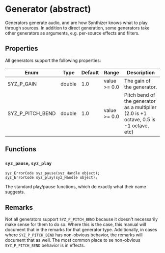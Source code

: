 # Generator (abstract)

Generators generate audio, and are how Synthizer knows what to play through sources. In addition to direct
generation, some generators take other generators as arguments, e.g. per-source effects and filters.

## Properties

All generators support the following properties:

Enum | Type | Default | Range | Description
--- | --- | --- | --- | ---
SYZ_P_GAIN | double | 1.0 | value >= 0.0 | The gain of the generator.
SYZ_P_PITCH_BEND | double | 1.0 | value >= 0.0 | Pitch bend of the generator as a multiplier (2.0 is +1 octave, 0.5 is -1 octave, etc)

## Functions

### `syz_pause`, `syz_play`

```
syz_ErrorCode syz_pause(syz_Handle object);
syz_ErrorCode syz_play(syz_Handle object);

```

The standard play/pause functions, which do exactly what their name suggests.

## Remarks

Not all generators support `SYZ_P_PITCH_BEND` because it doesn't necessarily make sense for them to do so.  Where this is the case, this manual
will document that in the remarks for that generator type.  Additionally, in cases where
`SYZ_P_PITCH_BEND` has non-obvious behavior, the remarks will document that as well.  The most common place to se non-obvious `SYZ_P_PITCH_BEND` behavior is in effects.
